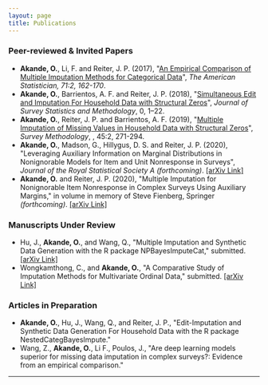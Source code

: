 ```yaml
---
layout: page
title: Publications
---
```


### Peer-reviewed & Invited Papers
- **Akande, O.**, Li, F. and Reiter, J. P. (2017), "[An Empirical Comparison of Multiple Imputation Methods for Categorical Data](http://amstat.tandfonline.com/eprint/64x4hfgkSgQPXwGrBSRV/full)", _The American Statistician, 71:2, 162-170_.
- **Akande, O.**, Barrientos, A. F. and Reiter, J. P. (2018), "[Simultaneous Edit and Imputation For Household Data with Structural Zeros](https://dx.doi.org/10.1093/jssam/smy022)", _Journal of Survey Statistics and Methodology_, 0, 1–22.
- **Akande, O.**, Reiter, J. P. and Barrientos, A. F. (2019), "[Multiple Imputation of Missing Values in Household Data with Structural Zeros](https://www150.statcan.gc.ca/n1/pub/12-001-x/2019002/article/00005-eng.htm)", _Survey Methodology_, , 45:2, 271-294.
- **Akande, O.**, Madson, G., Hillygus, D. S. and Reiter, J. P. (2020), "Leveraging Auxiliary Information on Marginal Distributions in Nonignorable Models for Item and Unit Nonresponse in Surveys", _Journal of the Royal Statistical Society A (forthcoming)_. [[arXiv Link]](https://arxiv.org/abs/1907.06145)
- **Akande, O.** and Reiter, J. P. (2020), "Multiple Imputation for Nonignorable Item Nonresponse in Complex Surveys Using Auxiliary Margins,"  in volume in memory of Steve Fienberg, Springer _(forthcoming)_. [[arXiv Link]](https://arxiv.org/abs/2011.05482)

### Manuscripts Under Review
- Hu, J., **Akande, O.**, and Wang, Q., "Multiple Imputation and Synthetic Data Generation with the R package NPBayesImputeCat," submitted. [[arXiv Link]](https://arxiv.org/abs/2007.06101)
- Wongkamthong, C., and **Akande, O.**, "A Comparative Study of Imputation Methods for Multivariate Ordinal Data," submitted. [[arXiv Link]](https://arxiv.org/abs/2010.10471)

### Articles in Preparation
- **Akande, O.**, Hu, J., Wang, Q., and Reiter, J. P., "Edit-Imputation and Synthetic Data Generation For Household Data with the R package NestedCategBayesImpute."
- Wang, Z., **Akande, O.**, Li F., Poulos, J., "Are deep learning models superior for missing data imputation in complex surveys?: Evidence from an empirical comparison."

-------------------------
